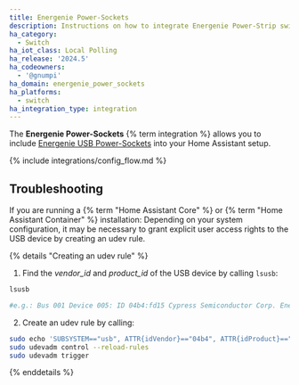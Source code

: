 ```yaml
---
title: Energenie Power-Sockets
description: Instructions on how to integrate Energenie Power-Strip switches into Home Assistant.
ha_category:
  - Switch
ha_iot_class: Local Polling
ha_release: '2024.5'
ha_codeowners:
  - '@gnumpi'
ha_domain: energenie_power_sockets
ha_platforms:
  - switch
ha_integration_type: integration
---
```


The **Energenie Power-Sockets** {% term integration %} allows you to include [Energenie USB Power-Sockets](https://energenie.com/item.aspx?id=7556&lang=de) into your Home Assistant setup.

{% include integrations/config_flow.md %}

## Troubleshooting

If you are running a {% term "Home Assistant Core" %} or {% term "Home Assistant Container" %} installation: Depending on your system configuration, it may be necessary to grant explicit user access rights to the USB device by creating an udev rule.

{% details "Creating an udev rule" %}

1. Find the *vendor_id* and *product_id* of the USB device by calling `lsusb`:

```bash
lsusb

#e.g.: Bus 001 Device 005: ID 04b4:fd15 Cypress Semiconductor Corp. Energenie EG-PMS2
```

2. Create an udev rule by calling:

```bash
sudo echo 'SUBSYSTEM=="usb", ATTR{idVendor}=="04b4", ATTR{idProduct}=="fd15", MODE="0666"' > /lib/udev/rules.d/60-energenie-usb.rules
sudo udevadm control --reload-rules
sudo udevadm trigger
```

{% enddetails %}

